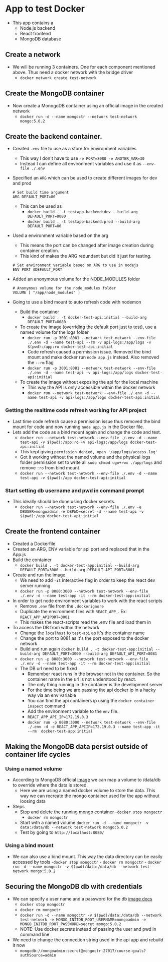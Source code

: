 # App to test Docker

* This app contains a
   - Node.js backend
   - React frontend
   - MongoDB database

## Create a network
   - We will be running 3 containers. One for each component mentioned above. Thus need a docker network with the bridge driver
      - `docker network create test-network`

## Create the MongoDB container
   - Now create a MonogoDB container using an official image in the created network
      - `docker run -d --name mongoctr --network test-network mongo:5.0.2`

## Create the backend container.

* Created `.env` file to use as a store for environment variables
   - This way I don't have to use `-e PORT=8080 -e ANOTER_VAR=30`
   - Instead I can define all environment variables and use it as `--env-file ./.env`
* Specified an `ARG` which can be used to create different images for dev and prod
   ```
   # Set build time argument
   ARG DEFAULT_PORT=80
   ```
   - This can be used as
      - `docker build . -t testapp-backend:dev --build-arg DEFAULT_PORT=8080`
      - `docker build . -t testapp-backend:prod --build-arg DEFAULT_PORT=80`

* Used a environment variable based on the arg
   - This means the port can be changed after image creation during container creation.
   - This kind of makes the ARG redundant but did it just for testing.
   ```
   # Set environment variable based on ARG to use in nodejs
   ENV PORT $DEFAULT_PORT
   ```
* Added an anonymous volume for the NODE_MODULES folder
   ```
   # Anonymous volume for the node_modules folder
   VOLUME [ "/app/node_modules" ]
   ```
* Going to use a bind mount to auto refresh code with nodemon
   - Build the container
      - `docker build . -t docker-test-api:initial --build-arg DEFAULT_PORT=8080`
   - To create the image (overriding the default port just to test), use a named volume for the logs folder
      - `docker run -p 3001:8081 --network test-network --env-file ./.env -d --name test-api --rm -v api-logs:/app/logs -v $(pwd):/app:ro docker-test-api:initial`
      - Code refresh caused a permission issue. Removed the bind mount and make docker run `node app.js` instead. Also removed the `--rm` flag
      - `docker run -p 3001:8081 --network test-network --env-file ./.env -d --name test-api -v api-logs:/app/logs docker-test-api:initial`
   - To create the image without exposing the api for the local machine
      - This way the API is only accessible within the docker network
      - `docker run --network test-network --env-file ./.env -d --name test-api -v api-logs:/app/logs docker-test-api:initial`

### Getting the realtime code refresh working for API project

* Last time code refresh cause a permission issue thus removed the bind mount for code and now running `node app.js` in the Docker file.
* Lets add the code as a bind mount again and change the code and test.
   - `docker run --network test-network --env-file ./.env -d --name test-api -v $(pwd):/app:ro -v api-logs:/app/logs docker-test-api:initial`
   - This kept giving `permission denied, open '/app/logs/access.log'`
   - Got it working without the named volume and the physical logs folder permission set to write all `sudo chmod ugo+rwx ./app/logs` and remove `:ro` from bind mount
   - `docker run --network test-network --env-file ./.env -d --name test-api -v $(pwd):/app docker-test-api:initial`

### Start setting db username and pwd in command prompt

* This ideally should be done using docker secrets. 
    - `docker run --network test-network --env-file ./.env -e DBUSER=mongoadmin -e DBPWD=secret -d --name test-api -v $(pwd):/app docker-test-api:initial`

## Create the frontend container

* Created a Dockerfile
* Created an ARG, ENV variable for api port and replaced that in the App.js
* Build the container
   - `docker build . -t docker-test-app:initial --build-arg DEFAULT_PORT=3000 --build-arg DEFAULT_API_PORT=3001`
* Create and run the image
   - We need to add `-it` interactive flag in order to keep the react dev server running
   - `docker run -p 8080:3000 --network test-network --env-file ./.env -d --name test-app -it --rm docker-test-app:initial`
* In order to get node environment variables to work with the react scripts
   - Remove `.env` file from the `.dockerignore`
   - Duplicate the environment files with `REACT_APP_`. Ex: `REACT_APP_APIPORT=3001`
   - This makes the react-scripts read the .env file and load them in
* To access the DB from within the network
   - Change the `localhost` to `test-api` as it's the container name
   - Change the port to 8081 as it's the port exposed to the docker network
   - Build and run again
   `docker build . -t docker-test-app:initial --build-arg DEFAULT_PORT=3000 --build-arg DEFAULT_API_PORT=8081`
   - `docker run -p 8080:3000 --network test-network --env-file ./.env -d --name test-app -it --rm docker-test-app:initial`
   - The DB url need to be fixed
      - Remember react runs in the browser not in the container. So the container name in the url is not understood by react.
      - The only thing running in the container is the development server
      - For the time being we are passing the api docker ip in a hacky way via an env variable
      - You can find the api containers ip using the `docker container inspect` command
      - Add the environment variable to the `env` file.
      - `REACT_APP_API_IP=172.19.0.3`
      - `docker run -p 8080:3000 --network test-network --env-file ./.env -d -e REACT_APP_APIIP=172.19.0.3 --name test-app -it --rm  docker-test-app:initial`

## Making the MongoDB data persist outside of container life cycles

### Using a named volume

* According to MongoDB official [image](https://hub.docker.com/_/mongo) we can map a volume to /data/db to override where the data is stored.
    - Here we are using a named docker volume to store the data. This way we can recreate the mongo container used for the app without loosing data
* Steps
   - Stop and delete the running mongo container 
      -`docker stop mongoctr`
      - `docker rm mongoctr`
   - Start with a named volume `docker run -d --name mongoctr -v data:/data/db --network test-network mongo:5.0.2`
   - Test by going to `http://localhost:8080/`

### Using a bind mount
   * We can also use a bind mount. This way the data directory can be easily accessed by tools
         -`docker stop mongoctr`
         - `docker rm mongoctr`
         - `docker run -d --name mongoctr -v $(pwd)/data:/data/db --network test-network mongo:5.0.2`

## Securing the MongoDB db with credentials

* We can specify a user name and a password for the db [image docs](https://hub.docker.com/_/mongo)
   - `docker stop mongoctr`
   - `docker rm mongoctr`
   - `docker run -d --name mongoctr -v $(pwd)/data:/data/db --network test-network -e MONGO_INITDB_ROOT_USERNAME=mongoadmin -e MONGO_INITDB_ROOT_PASSWORD=secret mongo:5.0.2`
   - NOTE: Use docker secrets instead of passing the user and pwd in command line
* We need to change the connection string used in the api app and rebuild it now
   - `mongodb://mongoadmin:secret@mongoctr:27017/course-goals?authSource=admin`